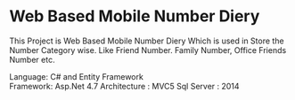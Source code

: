 # Web Based Mobile Number Diery
This Project is Web Based Mobile Number Diery Which is used in Store the Number Category wise. Like Friend Number. Family Number, Office Friends Number etc.

Language: C# and Entity Framework \
Framework: Asp.Net 4.7
Architecture : MVC5 
Sql Server : 2014

